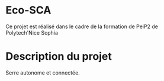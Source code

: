 # Eco-SCA
Ce projet est réalisé dans le cadre de la formation de PeiP2 de Polytech'Nice Sophia

# Description du projet
Serre autonome et connectée.
